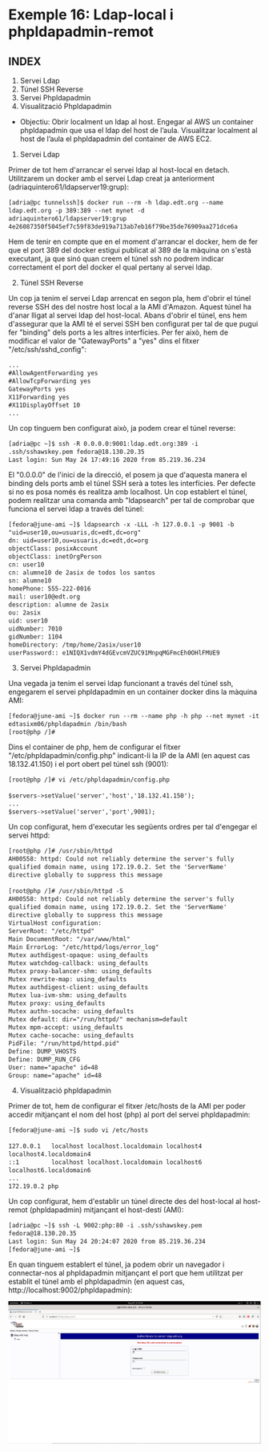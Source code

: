 # Exemple 16: Ldap-local i phpldapadmin-remot

## INDEX

1. Servei Ldap
2. Túnel SSH Reverse
3. Servei Phpldapadmin
4. Visualització Phpldapadmin

- Objectiu: Obrir localment un ldap al host. Engegar al AWS un container phpldapadmin que usa el ldap del host de l’aula. Visualitzar localment al host de l’aula el phpldapadmin del
container de AWS EC2.

1. Servei Ldap

Primer de tot hem d'arrancar el servei ldap al host-local en detach. Utilitzarem un docker amb el servei Ldap creat ja anteriorment (adriaquintero61/ldapserver19:grup):

```
[adria@pc tunnelssh]$ docker run --rm -h ldap.edt.org --name ldap.edt.org -p 389:389 --net mynet -d adriaquintero61/ldapserver19:grup
4e26087350f5045ef7c59f83de919a713ab7eb16f79be35de76909aa271dce6a
```
Hem de tenir en compte que en el moment d'arrancar el docker, hem de fer que el port 389 del docker estigui publicat al 389 de la màquina on s'està executant, ja que sinó quan creem el túnel ssh no podrem indicar correctament el port del docker el qual pertany al servei ldap.

2. Túnel SSH Reverse

Un cop ja tenim el servei Ldap arrencat en segon pla, hem d'obrir el túnel reverse SSH des del nostre host local a la AMI d'Amazon. Aquest túnel ha d'anar lligat al servei ldap del host-local. Abans d'obrir el túnel, ens hem d'assegurar que la AMI té el servei SSH ben configurat per tal de que pugui fer "binding" dels ports a les altres interfícies. Per fer això, hem de modificar el valor de "GatewayPorts" a "yes" dins el fitxer "/etc/ssh/sshd_config":

```
...
#AllowAgentForwarding yes
#AllowTcpForwarding yes
GatewayPorts yes
X11Forwarding yes
#X11DisplayOffset 10
...
```

Un cop tinguem ben configurat això, ja podem crear el túnel reverse:

```
[adria@pc ~]$ ssh -R 0.0.0.0:9001:ldap.edt.org:389 -i .ssh/sshawskey.pem fedora@18.130.20.35
Last login: Sun May 24 17:49:16 2020 from 85.219.36.234
```

El "0.0.0.0" de l'inici de la direcció, el posem ja que d'aquesta manera el binding dels ports amb el túnel SSH serà a totes les interfícies. Per defecte si no es posa només és realitza amb localhost. Un cop establert el túnel, podem realitzar una comanda amb "ldapsearch" per tal de comprobar que funciona el servei ldap a través del túnel:

```
[fedora@june-ami ~]$ ldapsearch -x -LLL -h 127.0.0.1 -p 9001 -b "uid=user10,ou=usuaris,dc=edt,dc=org"
dn: uid=user10,ou=usuaris,dc=edt,dc=org
objectClass: posixAccount
objectClass: inetOrgPerson
cn: user10
cn: alumne10 de 2asix de todos los santos
sn: alumne10
homePhone: 555-222-0016
mail: user10@edt.org
description: alumne de 2asix
ou: 2asix
uid: user10
uidNumber: 7010
gidNumber: 1104
homeDirectory: /tmp/home/2asix/user10
userPassword:: e1NIQX1vdmY4dGEvcmVZUC91MnpqMGFmcEh0OHlFMUE9
```

3. Servei Phpldapadmin

Una vegada ja tenim el servei ldap funcionant a través del túnel ssh, engegarem el servei phpldapadmin en un container docker dins la màquina AMI:

```
[fedora@june-ami ~]$ docker run --rm --name php -h php --net mynet -it edtasixm06/phpldapadmin /bin/bash
[root@php /]# 
```

Dins el container de php, hem de configurar el fitxer "/etc/phpldapadmin/config.php" indicant-li la IP de la AMI (en aquest cas 18.132.41.150) i el port obert pel túnel ssh (9001):

```
[root@php /]# vi /etc/phpldapadmin/config.php

$servers->setValue('server','host','18.132.41.150');
...
$servers->setValue('server','port',9001);
```

Un cop configurat, hem d'executar les següents ordres per tal d'engegar el servei httpd:

```
[root@php /]# /usr/sbin/httpd
AH00558: httpd: Could not reliably determine the server's fully qualified domain name, using 172.19.0.2. Set the 'ServerName' directive globally to suppress this message

[root@php /]# /usr/sbin/httpd -S
AH00558: httpd: Could not reliably determine the server's fully qualified domain name, using 172.19.0.2. Set the 'ServerName' directive globally to suppress this message
VirtualHost configuration:
ServerRoot: "/etc/httpd"
Main DocumentRoot: "/var/www/html"
Main ErrorLog: "/etc/httpd/logs/error_log"
Mutex authdigest-opaque: using_defaults
Mutex watchdog-callback: using_defaults
Mutex proxy-balancer-shm: using_defaults
Mutex rewrite-map: using_defaults
Mutex authdigest-client: using_defaults
Mutex lua-ivm-shm: using_defaults
Mutex proxy: using_defaults
Mutex authn-socache: using_defaults
Mutex default: dir="/run/httpd/" mechanism=default 
Mutex mpm-accept: using_defaults
Mutex cache-socache: using_defaults
PidFile: "/run/httpd/httpd.pid"
Define: DUMP_VHOSTS
Define: DUMP_RUN_CFG
User: name="apache" id=48
Group: name="apache" id=48
```

4. Visualització phpldapadmin

Primer de tot, hem de configurar el fitxer /etc/hosts de la AMI per poder accedir mitjançant el nom del host (php) al port del servei phpldapadmin:

```
[fedora@june-ami ~]$ sudo vi /etc/hosts

127.0.0.1   localhost localhost.localdomain localhost4 localhost4.localdomain4
::1         localhost localhost.localdomain localhost6 localhost6.localdomain6
...
172.19.0.2 php
```

Un cop configurat, hem d'establir un túnel directe des del host-local al host-remot (phpldapadmin) mitjançant el host-destí (AMI):

```
[adria@pc ~]$ ssh -L 9002:php:80 -i .ssh/sshawskey.pem fedora@18.130.20.35
Last login: Sun May 24 20:24:07 2020 from 85.219.36.234
[fedora@june-ami ~]$
```

En quan tinguem establert el túnel, ja podem obrir un navegador i connectar-nos al phpldapadmin mitjançant el port que hem utilitzat per establit el túnel amb el phpldapadmin (en aquest cas, http://localhost:9002/phpldapadmin):

![](./aux/phpldapadmin_login.PNG)
